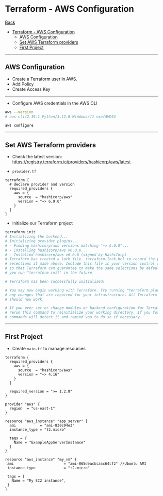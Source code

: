 # Terraform - AWS Configuration

[Back](../../README.md)

- [Terraform - AWS Configuration](#terraform---aws-configuration)
  - [AWS Configuration](#aws-configuration)
  - [Set AWS Terraform providers](#set-aws-terraform-providers)
  - [First Project](#first-project)

---

## AWS Configuration

- Create a Terraform user in AWS.
- Add Policy
- Create Access Key

---

- Configure AWS credentials in the AWS CLI

```sh
aws --version
# aws-cli/2.19.1 Python/3.12.6 Windows/11 exe/AMD64

aws configure
```

---

## Set AWS Terraform providers

- Check the latest version: https://registry.terraform.io/providers/hashicorp/aws/latest

- `provider.tf`

```hcl
terraform {
  # declare provider and version
  required_providers {
    aws = {
      source  = "hashicorp/aws"
      version = "~> 6.0.0"
    }
  }
}
```

- Initialize our Terraform project

```sh
terraform init
# Initializing the backend...
# Initializing provider plugins...
# - Finding hashicorp/aws versions matching "~> 6.0.0"...
# - Installing hashicorp/aws v6.0.0...
# - Installed hashicorp/aws v6.0.0 (signed by HashiCorp)
# Terraform has created a lock file .terraform.lock.hcl to record the provider
# selections it made above. Include this file in your version control repository
# so that Terraform can guarantee to make the same selections by default when
# you run "terraform init" in the future.

# Terraform has been successfully initialized!

# You may now begin working with Terraform. Try running "terraform plan" to see
# any changes that are required for your infrastructure. All Terraform commands
# should now work.

# If you ever set or change modules or backend configuration for Terraform,
# rerun this command to reinitialize your working directory. If you forget, other
# commands will detect it and remind you to do so if necessary.
```

---

## First Project

- Create `main.tf` to manage resources

```hcl
terraform {
  required_providers {
    aws = {
      source  = "hashicorp/aws"
      version = "~> 4.16"
    }
  }

  required_version = ">= 1.2.0"
}

provider "aws" {
  region  = "us-east-1"
}

resource "aws_instance" "app_server" {
  ami           = "ami-830c94e3"
  instance_type = "t2.micro"

  tags = {
    Name = "ExampleAppServerInstance"
  }
}

resource "aws_instance" "my_vm" {
 ami                       = "ami-065deacbcaac64cf2" //Ubuntu AMI
 instance_type             = "t2.micro"

 tags = {
   Name = "My EC2 instance",
 }
}
```
